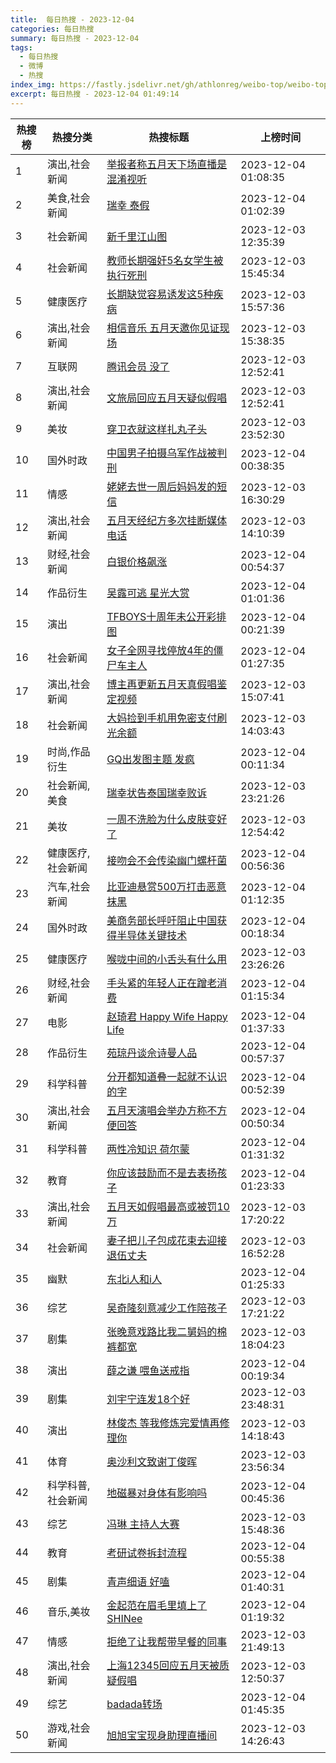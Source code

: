 ```yaml
---
title:  每日热搜 - 2023-12-04
categories: 每日热搜
summary: 每日热搜 - 2023-12-04
tags:
  - 每日热搜
  - 微博
  - 热搜
index_img: https://fastly.jsdelivr.net/gh/athlonreg/weibo-top/weibo-top.jpeg
excerpt: 每日热搜 - 2023-12-04 01:49:14
---
```


| 热搜榜 | 热搜分类 | 热搜标题 | 上榜时间 |
| --- | --- | --- | --- |
| 1 | 演出,社会新闻 | [举报者称五月天下场直播是混淆视听](https://s.weibo.com/weibo%3Fq%3D%2523%E4%B8%BE%E6%8A%A5%E8%80%85%E7%A7%B0%E4%BA%94%E6%9C%88%E5%A4%A9%E4%B8%8B%E5%9C%BA%E7%9B%B4%E6%92%AD%E6%98%AF%E6%B7%B7%E6%B7%86%E8%A7%86%E5%90%AC%2523) | 2023-12-04 01:08:35 | 
| 2 | 美食,社会新闻 | [瑞幸 泰假](https://s.weibo.com/weibo%3Fq%3D%2523%E7%91%9E%E5%B9%B8%20%E6%B3%B0%E5%81%87%2523) | 2023-12-04 01:02:39 | 
| 3 | 社会新闻 | [新千里江山图](https://s.weibo.com/weibo%3Fq%3D%2523%E6%96%B0%E5%8D%83%E9%87%8C%E6%B1%9F%E5%B1%B1%E5%9B%BE%2523) | 2023-12-03 12:35:39 | 
| 4 | 社会新闻 | [教师长期强奸5名女学生被执行死刑](https://s.weibo.com/weibo%3Fq%3D%2523%E6%95%99%E5%B8%88%E9%95%BF%E6%9C%9F%E5%BC%BA%E5%A5%B85%E5%90%8D%E5%A5%B3%E5%AD%A6%E7%94%9F%E8%A2%AB%E6%89%A7%E8%A1%8C%E6%AD%BB%E5%88%91%2523) | 2023-12-03 15:45:34 | 
| 5 | 健康医疗 | [长期缺觉容易诱发这5种疾病](https://s.weibo.com/weibo%3Fq%3D%2523%E9%95%BF%E6%9C%9F%E7%BC%BA%E8%A7%89%E5%AE%B9%E6%98%93%E8%AF%B1%E5%8F%91%E8%BF%995%E7%A7%8D%E7%96%BE%E7%97%85%2523) | 2023-12-03 15:57:36 | 
| 6 | 演出,社会新闻 | [相信音乐 五月天邀你见证现场](https://s.weibo.com/weibo%3Fq%3D%2523%E7%9B%B8%E4%BF%A1%E9%9F%B3%E4%B9%90%20%E4%BA%94%E6%9C%88%E5%A4%A9%E9%82%80%E4%BD%A0%E8%A7%81%E8%AF%81%E7%8E%B0%E5%9C%BA%2523) | 2023-12-03 15:38:35 | 
| 7 | 互联网 | [腾讯会员 没了](https://s.weibo.com/weibo%3Fq%3D%2523%E8%85%BE%E8%AE%AF%E4%BC%9A%E5%91%98%20%E6%B2%A1%E4%BA%86%2523) | 2023-12-03 12:52:41 | 
| 8 | 演出,社会新闻 | [文旅局回应五月天疑似假唱](https://s.weibo.com/weibo%3Fq%3D%2523%E6%96%87%E6%97%85%E5%B1%80%E5%9B%9E%E5%BA%94%E4%BA%94%E6%9C%88%E5%A4%A9%E7%96%91%E4%BC%BC%E5%81%87%E5%94%B1%2523) | 2023-12-03 12:52:41 | 
| 9 | 美妆 | [穿卫衣就这样扎丸子头](https://s.weibo.com/weibo%3Fq%3D%2523%E7%A9%BF%E5%8D%AB%E8%A1%A3%E5%B0%B1%E8%BF%99%E6%A0%B7%E6%89%8E%E4%B8%B8%E5%AD%90%E5%A4%B4%2523) | 2023-12-03 23:52:30 | 
| 10 | 国外时政 | [中国男子拍摄乌军作战被判刑](https://s.weibo.com/weibo%3Fq%3D%2523%E4%B8%AD%E5%9B%BD%E7%94%B7%E5%AD%90%E6%8B%8D%E6%91%84%E4%B9%8C%E5%86%9B%E4%BD%9C%E6%88%98%E8%A2%AB%E5%88%A4%E5%88%91%2523) | 2023-12-04 00:38:35 | 
| 11 | 情感 | [姥姥去世一周后妈妈发的短信](https://s.weibo.com/weibo%3Fq%3D%2523%E5%A7%A5%E5%A7%A5%E5%8E%BB%E4%B8%96%E4%B8%80%E5%91%A8%E5%90%8E%E5%A6%88%E5%A6%88%E5%8F%91%E7%9A%84%E7%9F%AD%E4%BF%A1%2523) | 2023-12-03 16:30:29 | 
| 12 | 演出,社会新闻 | [五月天经纪方多次挂断媒体电话](https://s.weibo.com/weibo%3Fq%3D%2523%E4%BA%94%E6%9C%88%E5%A4%A9%E7%BB%8F%E7%BA%AA%E6%96%B9%E5%A4%9A%E6%AC%A1%E6%8C%82%E6%96%AD%E5%AA%92%E4%BD%93%E7%94%B5%E8%AF%9D%2523) | 2023-12-03 14:10:39 | 
| 13 | 财经,社会新闻 | [白银价格飙涨](https://s.weibo.com/weibo%3Fq%3D%2523%E7%99%BD%E9%93%B6%E4%BB%B7%E6%A0%BC%E9%A3%99%E6%B6%A8%2523) | 2023-12-04 00:54:37 | 
| 14 | 作品衍生 | [吴露可逃 星光大赏](https://s.weibo.com/weibo%3Fq%3D%2523%E5%90%B4%E9%9C%B2%E5%8F%AF%E9%80%83%20%E6%98%9F%E5%85%89%E5%A4%A7%E8%B5%8F%2523) | 2023-12-04 01:01:36 | 
| 15 | 演出 | [TFBOYS十周年未公开彩排图](https://s.weibo.com/weibo%3Fq%3D%2523TFBOYS%E5%8D%81%E5%91%A8%E5%B9%B4%E6%9C%AA%E5%85%AC%E5%BC%80%E5%BD%A9%E6%8E%92%E5%9B%BE%2523) | 2023-12-04 00:21:39 | 
| 16 | 社会新闻 | [女子全网寻找停放4年的僵尸车主人](https://s.weibo.com/weibo%3Fq%3D%2523%E5%A5%B3%E5%AD%90%E5%85%A8%E7%BD%91%E5%AF%BB%E6%89%BE%E5%81%9C%E6%94%BE4%E5%B9%B4%E7%9A%84%E5%83%B5%E5%B0%B8%E8%BD%A6%E4%B8%BB%E4%BA%BA%2523) | 2023-12-04 01:27:35 | 
| 17 | 演出,社会新闻 | [博主再更新五月天真假唱鉴定视频](https://s.weibo.com/weibo%3Fq%3D%2523%E5%8D%9A%E4%B8%BB%E5%86%8D%E6%9B%B4%E6%96%B0%E4%BA%94%E6%9C%88%E5%A4%A9%E7%9C%9F%E5%81%87%E5%94%B1%E9%89%B4%E5%AE%9A%E8%A7%86%E9%A2%91%2523) | 2023-12-03 15:07:41 | 
| 18 | 社会新闻 | [大妈捡到手机用免密支付刷光余额](https://s.weibo.com/weibo%3Fq%3D%2523%E5%A4%A7%E5%A6%88%E6%8D%A1%E5%88%B0%E6%89%8B%E6%9C%BA%E7%94%A8%E5%85%8D%E5%AF%86%E6%94%AF%E4%BB%98%E5%88%B7%E5%85%89%E4%BD%99%E9%A2%9D%2523) | 2023-12-03 14:03:43 | 
| 19 | 时尚,作品衍生 | [GQ出发图主题 发疯](https://s.weibo.com/weibo%3Fq%3D%2523GQ%E5%87%BA%E5%8F%91%E5%9B%BE%E4%B8%BB%E9%A2%98%20%E5%8F%91%E7%96%AF%2523) | 2023-12-04 00:11:34 | 
| 20 | 社会新闻,美食 | [瑞幸状告泰国瑞幸败诉](https://s.weibo.com/weibo%3Fq%3D%2523%E7%91%9E%E5%B9%B8%E7%8A%B6%E5%91%8A%E6%B3%B0%E5%9B%BD%E7%91%9E%E5%B9%B8%E8%B4%A5%E8%AF%89%2523) | 2023-12-03 23:21:26 | 
| 21 | 美妆 | [一周不洗脸为什么皮肤变好了](https://s.weibo.com/weibo%3Fq%3D%2523%E4%B8%80%E5%91%A8%E4%B8%8D%E6%B4%97%E8%84%B8%E4%B8%BA%E4%BB%80%E4%B9%88%E7%9A%AE%E8%82%A4%E5%8F%98%E5%A5%BD%E4%BA%86%2523) | 2023-12-03 12:54:42 | 
| 22 | 健康医疗,社会新闻 | [接吻会不会传染幽门螺杆菌](https://s.weibo.com/weibo%3Fq%3D%2523%E6%8E%A5%E5%90%BB%E4%BC%9A%E4%B8%8D%E4%BC%9A%E4%BC%A0%E6%9F%93%E5%B9%BD%E9%97%A8%E8%9E%BA%E6%9D%86%E8%8F%8C%2523) | 2023-12-04 00:56:36 | 
| 23 | 汽车,社会新闻 | [比亚迪悬赏500万打击恶意抹黑](https://s.weibo.com/weibo%3Fq%3D%2523%E6%AF%94%E4%BA%9A%E8%BF%AA%E6%82%AC%E8%B5%8F500%E4%B8%87%E6%89%93%E5%87%BB%E6%81%B6%E6%84%8F%E6%8A%B9%E9%BB%91%2523) | 2023-12-04 01:12:35 | 
| 24 | 国外时政 | [美商务部长呼吁阻止中国获得半导体关键技术](https://s.weibo.com/weibo%3Fq%3D%2523%E7%BE%8E%E5%95%86%E5%8A%A1%E9%83%A8%E9%95%BF%E5%91%BC%E5%90%81%E9%98%BB%E6%AD%A2%E4%B8%AD%E5%9B%BD%E8%8E%B7%E5%BE%97%E5%8D%8A%E5%AF%BC%E4%BD%93%E5%85%B3%E9%94%AE%E6%8A%80%E6%9C%AF%2523) | 2023-12-04 00:18:34 | 
| 25 | 健康医疗 | [喉咙中间的小舌头有什么用](https://s.weibo.com/weibo%3Fq%3D%2523%E5%96%89%E5%92%99%E4%B8%AD%E9%97%B4%E7%9A%84%E5%B0%8F%E8%88%8C%E5%A4%B4%E6%9C%89%E4%BB%80%E4%B9%88%E7%94%A8%2523) | 2023-12-03 23:26:26 | 
| 26 | 财经,社会新闻 | [手头紧的年轻人正在蹭老消费](https://s.weibo.com/weibo%3Fq%3D%2523%E6%89%8B%E5%A4%B4%E7%B4%A7%E7%9A%84%E5%B9%B4%E8%BD%BB%E4%BA%BA%E6%AD%A3%E5%9C%A8%E8%B9%AD%E8%80%81%E6%B6%88%E8%B4%B9%2523) | 2023-12-04 01:15:34 | 
| 27 | 电影 | [赵琦君 Happy Wife Happy Life](https://s.weibo.com/weibo%3Fq%3D%2523%E8%B5%B5%E7%90%A6%E5%90%9B%20Happy%20Wife%20Happy%20Life%2523) | 2023-12-04 01:37:33 | 
| 28 | 作品衍生 | [苑琼丹谈佘诗曼人品](https://s.weibo.com/weibo%3Fq%3D%2523%E8%8B%91%E7%90%BC%E4%B8%B9%E8%B0%88%E4%BD%98%E8%AF%97%E6%9B%BC%E4%BA%BA%E5%93%81%2523) | 2023-12-04 00:57:37 | 
| 29 | 科学科普 | [分开都知道叠一起就不认识的字](https://s.weibo.com/weibo%3Fq%3D%2523%E5%88%86%E5%BC%80%E9%83%BD%E7%9F%A5%E9%81%93%E5%8F%A0%E4%B8%80%E8%B5%B7%E5%B0%B1%E4%B8%8D%E8%AE%A4%E8%AF%86%E7%9A%84%E5%AD%97%2523) | 2023-12-04 00:52:39 | 
| 30 | 演出,社会新闻 | [五月天演唱会举办方称不方便回答](https://s.weibo.com/weibo%3Fq%3D%2523%E4%BA%94%E6%9C%88%E5%A4%A9%E6%BC%94%E5%94%B1%E4%BC%9A%E4%B8%BE%E5%8A%9E%E6%96%B9%E7%A7%B0%E4%B8%8D%E6%96%B9%E4%BE%BF%E5%9B%9E%E7%AD%94%2523) | 2023-12-04 00:50:34 | 
| 31 | 科学科普 | [两性冷知识 荷尔蒙](https://s.weibo.com/weibo%3Fq%3D%2523%E4%B8%A4%E6%80%A7%E5%86%B7%E7%9F%A5%E8%AF%86%20%E8%8D%B7%E5%B0%94%E8%92%99%2523) | 2023-12-04 01:31:32 | 
| 32 | 教育 | [你应该鼓励而不是去表扬孩子](https://s.weibo.com/weibo%3Fq%3D%2523%E4%BD%A0%E5%BA%94%E8%AF%A5%E9%BC%93%E5%8A%B1%E8%80%8C%E4%B8%8D%E6%98%AF%E5%8E%BB%E8%A1%A8%E6%89%AC%E5%AD%A9%E5%AD%90%2523) | 2023-12-04 01:23:33 | 
| 33 | 演出,社会新闻 | [五月天如假唱最高或被罚10万](https://s.weibo.com/weibo%3Fq%3D%2523%E4%BA%94%E6%9C%88%E5%A4%A9%E5%A6%82%E5%81%87%E5%94%B1%E6%9C%80%E9%AB%98%E6%88%96%E8%A2%AB%E7%BD%9A10%E4%B8%87%2523) | 2023-12-03 17:20:22 | 
| 34 | 社会新闻 | [妻子把儿子包成花束去迎接退伍丈夫](https://s.weibo.com/weibo%3Fq%3D%2523%E5%A6%BB%E5%AD%90%E6%8A%8A%E5%84%BF%E5%AD%90%E5%8C%85%E6%88%90%E8%8A%B1%E6%9D%9F%E5%8E%BB%E8%BF%8E%E6%8E%A5%E9%80%80%E4%BC%8D%E4%B8%88%E5%A4%AB%2523) | 2023-12-03 16:52:28 | 
| 35 | 幽默 | [东北i人和i人](https://s.weibo.com/weibo%3Fq%3D%2523%E4%B8%9C%E5%8C%97i%E4%BA%BA%E5%92%8Ci%E4%BA%BA%2523) | 2023-12-04 01:25:33 | 
| 36 | 综艺 | [吴奇隆刻意减少工作陪孩子](https://s.weibo.com/weibo%3Fq%3D%2523%E5%90%B4%E5%A5%87%E9%9A%86%E5%88%BB%E6%84%8F%E5%87%8F%E5%B0%91%E5%B7%A5%E4%BD%9C%E9%99%AA%E5%AD%A9%E5%AD%90%2523) | 2023-12-03 17:21:22 | 
| 37 | 剧集 | [张晚意戏路比我二舅妈的棉裤都宽](https://s.weibo.com/weibo%3Fq%3D%2523%E5%BC%A0%E6%99%9A%E6%84%8F%E6%88%8F%E8%B7%AF%E6%AF%94%E6%88%91%E4%BA%8C%E8%88%85%E5%A6%88%E7%9A%84%E6%A3%89%E8%A3%A4%E9%83%BD%E5%AE%BD%2523) | 2023-12-03 18:04:23 | 
| 38 | 演出 | [薛之谦 喂鱼送戒指](https://s.weibo.com/weibo%3Fq%3D%2523%E8%96%9B%E4%B9%8B%E8%B0%A6%20%E5%96%82%E9%B1%BC%E9%80%81%E6%88%92%E6%8C%87%2523) | 2023-12-04 00:19:34 | 
| 39 | 剧集 | [刘宇宁连发18个好](https://s.weibo.com/weibo%3Fq%3D%2523%E5%88%98%E5%AE%87%E5%AE%81%E8%BF%9E%E5%8F%9118%E4%B8%AA%E5%A5%BD%2523) | 2023-12-03 23:48:31 | 
| 40 | 演出 | [林俊杰 等我修炼完爱情再修理你](https://s.weibo.com/weibo%3Fq%3D%2523%E6%9E%97%E4%BF%8A%E6%9D%B0%20%E7%AD%89%E6%88%91%E4%BF%AE%E7%82%BC%E5%AE%8C%E7%88%B1%E6%83%85%E5%86%8D%E4%BF%AE%E7%90%86%E4%BD%A0%2523) | 2023-12-03 14:18:43 | 
| 41 | 体育 | [奥沙利文致谢丁俊晖](https://s.weibo.com/weibo%3Fq%3D%2523%E5%A5%A5%E6%B2%99%E5%88%A9%E6%96%87%E8%87%B4%E8%B0%A2%E4%B8%81%E4%BF%8A%E6%99%96%2523) | 2023-12-03 23:56:34 | 
| 42 | 科学科普,社会新闻 | [地磁暴对身体有影响吗](https://s.weibo.com/weibo%3Fq%3D%2523%E5%9C%B0%E7%A3%81%E6%9A%B4%E5%AF%B9%E8%BA%AB%E4%BD%93%E6%9C%89%E5%BD%B1%E5%93%8D%E5%90%97%2523) | 2023-12-04 00:45:36 | 
| 43 | 综艺 | [冯琳 主持人大赛](https://s.weibo.com/weibo%3Fq%3D%2523%E5%86%AF%E7%90%B3%20%E4%B8%BB%E6%8C%81%E4%BA%BA%E5%A4%A7%E8%B5%9B%2523) | 2023-12-03 15:48:36 | 
| 44 | 教育 | [考研试卷拆封流程](https://s.weibo.com/weibo%3Fq%3D%2523%E8%80%83%E7%A0%94%E8%AF%95%E5%8D%B7%E6%8B%86%E5%B0%81%E6%B5%81%E7%A8%8B%2523) | 2023-12-04 00:55:38 | 
| 45 | 剧集 | [青声细语 好嗑](https://s.weibo.com/weibo%3Fq%3D%2523%E9%9D%92%E5%A3%B0%E7%BB%86%E8%AF%AD%20%E5%A5%BD%E5%97%91%2523) | 2023-12-04 01:40:31 | 
| 46 | 音乐,美妆 | [金起范在眉毛里填上了SHINee](https://s.weibo.com/weibo%3Fq%3D%2523%E9%87%91%E8%B5%B7%E8%8C%83%E5%9C%A8%E7%9C%89%E6%AF%9B%E9%87%8C%E5%A1%AB%E4%B8%8A%E4%BA%86SHINee%2523) | 2023-12-04 01:19:32 | 
| 47 | 情感 | [拒绝了让我帮带早餐的同事](https://s.weibo.com/weibo%3Fq%3D%2523%E6%8B%92%E7%BB%9D%E4%BA%86%E8%AE%A9%E6%88%91%E5%B8%AE%E5%B8%A6%E6%97%A9%E9%A4%90%E7%9A%84%E5%90%8C%E4%BA%8B%2523) | 2023-12-03 21:49:13 | 
| 48 | 演出,社会新闻 | [上海12345回应五月天被质疑假唱](https://s.weibo.com/weibo%3Fq%3D%2523%E4%B8%8A%E6%B5%B712345%E5%9B%9E%E5%BA%94%E4%BA%94%E6%9C%88%E5%A4%A9%E8%A2%AB%E8%B4%A8%E7%96%91%E5%81%87%E5%94%B1%2523) | 2023-12-03 12:50:37 | 
| 49 | 综艺 | [badada转场](https://s.weibo.com/weibo%3Fq%3D%2523badada%E8%BD%AC%E5%9C%BA%2523) | 2023-12-04 01:45:35 | 
| 50 | 游戏,社会新闻 | [旭旭宝宝现身助理直播间](https://s.weibo.com/weibo%3Fq%3D%2523%E6%97%AD%E6%97%AD%E5%AE%9D%E5%AE%9D%E7%8E%B0%E8%BA%AB%E5%8A%A9%E7%90%86%E7%9B%B4%E6%92%AD%E9%97%B4%2523) | 2023-12-03 14:26:43 | 
